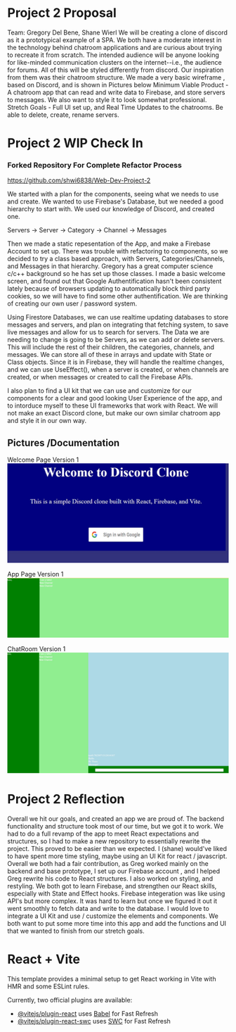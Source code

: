 # Project 2 Proposal
Team: Gregory Del Bene, Shane Wierl
We will be creating a clone of discord as it a prototypical example of a SPA. We both have a moderate interest in the technology behind chatroom applications and are curious about trying to recreate it from scratch. The intended audience will be anyone looking for like-minded communication clusters on the internet--i.e., the audience for forums. All of this will be styled differently from discord. Our inspiration from them was their chatroom structure. We made a very basic wireframe , based on Discord, and is shown in Pictures below
Minimum Viable Product - A chatroom app that can read and write data to Firebase, and store servers to messages. We also want to style it to look somewhat professional.
Stretch Goals - Full UI set up, and Real Time Updates to the chatrooms. Be able to delete, create, rename servers.
# Project 2 WIP Check In

### Forked Repository For Complete Refactor Process
https://github.com/shwi6838/Web-Dev-Project-2

We started with a plan for the components, seeing what we needs to use and create. We wanted to use Firebase's Database, but we needed a good hierarchy to start with. We used our knowledge of Discord, and created one. 

Servers -> Server
                -> Category -> Channel
                                     -> Messages

Then we made a static repesentation of the App, and make a Firebase Account to set up. There was trouble with refactoring to components, so we decided to try a class based approach, with Servers, Categories/Channels, and Messages in that hierarchy. Gregory has a great computer science c/c++ background so he has set up those classes. I made a basic welcome screen, and found out that Google Authentification hasn't been consistent lately because of browsers updating to automatically block third party cookies, so we will have to find some other authentification. We are thinking of creating our own user / password system. 

Using Firestore Databases, we can use realtime updating databases to store messages and servers, and plan on integrating that fetching system, to save live messages and allow for us to search for servers. The Data we are needing to change is going to be Servers, as we can add or delete servers. This will include the rest of their children, the categories, channels, and messages. We can store all of these in arrays and update with State or Class objects. Since it is in Firebase, they will handle the realtime changes, and we can use UseEffect(), when a server is created, or when channels are created, or when messages or created to call the Firebase APIs.

I also plan to find a UI kit that we can use and customize for our components for a clear and good looking User Experience of the app, and to intorduce myself to these UI frameworks that work with React. We will not make an exact Discord clone, but make our own similar chatroom app and style it in our own way. 

## Pictures /Documentation
Welcome Page Version 1
![Welcome 1](public/Progress-Images/WelcomeV1.jpg)

App Page Version 1
![App 1](public/Progress-Images/AppV1.jpg)

ChatRoom Version 1
![Chat 1](public/Progress-Images/ChatV1.jpg)

# Project 2 Reflection

Overall we hit our goals, and created an app we are proud of. The backend functionality and structure took most of our time, but we got it to work. We had to do a full revamp of the app to meet React expectations and structures, so I had to make a new repository to essentially rewrite the project. This proved to be easier than we expected. I (shane) would've liked to have spent more time styling, maybe using an UI Kit for react / javascript. Overall we both had a fair contribution, as Greg worked mainly on the backend and base prototype, I set up our Firebase account , and I helped Greg rewrite his code to React structures. I also worked on styling, and restyling. We both got to learn Firebase, and strengthen our React skills, especially with State and Effect hooks. Firebase integeration was like using API's but more complex. It was hard to learn but once we figured it out it went smoothly to fetch data and write to the database. I would love to integrate a UI Kit and use / customize the elements and components. We both want to put some more time into this app and add the functions and UI that we wanted to finish from our stretch goals.

# React + Vite

This template provides a minimal setup to get React working in Vite with HMR and some ESLint rules.

Currently, two official plugins are available:

- [@vitejs/plugin-react](https://github.com/vitejs/vite-plugin-react/blob/main/packages/plugin-react/README.md) uses [Babel](https://babeljs.io/) for Fast Refresh
- [@vitejs/plugin-react-swc](https://github.com/vitejs/vite-plugin-react-swc) uses [SWC](https://swc.rs/) for Fast Refresh
